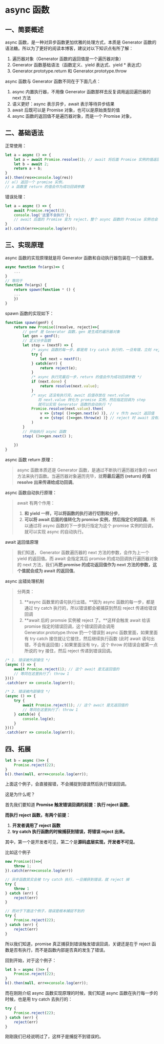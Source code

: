 # async 函数
## 一、简要概述
async 函数，是一种对异步函数更加优雅的处理方式，本质是 Generator 函数的语法糖。所以为了更好的阅读本博客，建议对以下知识点有所了解：
1. 遍历器对象（Generator 函数的返回值是一个遍历器对象）
2. Generator 函数基础语法（函数定义、yield 表达式、yield * 表达式）
3. Generator.prototype.return 和 Generator.prototype.throw

async 函数与 Generator 函数不同在于下面几点：
1. async 内置执行器，不用像  Generator 函数那样去反复调用返回遍历器的 next 方法
2. 语义更好：async 表示异步，await 表示等待异步结果
3. await 后既可以是 Promise 对象，也可以是原始类型的值
4. async 函数的返回值不是遍历器对象，而是一个 Promise 对象，

## 二、基础语法
正常使用：
```js
let a = async () => {
	let a = await Promise.resolve(1); // await 将后面 Promise 实例的值返回
	let b = await 2; 
	return a + b; 
}
a().then(res=>console.log(res))
// a() 返回一个 promise 实例，
// a 函数里 return 的值会作为成功回调参数
```
错误处理：
```js
let a = async () => {
	await Promise.reject(1);
    console.log('这里不会执行');
	// await 后面的 Promise 变为 reject，整个 async 函数的 Promise 实例也会 reject，并且会中断函数后面的执行
}
a().catch(err=>console.log(err));
```
## 三、实现原理
async 函数的实现原理就是将 Generator 函数和自动执行器包装在一个函数里。
```js
async function fn(args)=> {
	...
}
// 等同于
function fn(args) {
	return spawn(function * () {
	...
	})
}
```
spawn 函数的实现如下：
```js
function spawn(genF) {
	return new Promise((resolve, reject)=>{
        // genF 是 Generator 函数，gen 是生成的遍历器对象
		let gen = genF(); 
        // 定义分步函数
		let step = (nextF) => {
            /* async 函数的每一步，都是用 try catch 执行的，一旦有错，立刻 reject */
			try {
				let next = nextF();
			} catch(err) {
				return reject(e);
			}
            /* async 执行完最后一步，return 的值会作为成功回调参数 */
			if (next.done) {
				return resolve(next.value);
			}
            /* asyc 还没有执行完，await 后值存放在 next.value 
               将 next.value 转化为 promise 实例，然后指定回调为 step 
               就可以实现 Generator 函数的自动执行 */
			Promise.resolve(next.value).then(
				v => {step( ()=>gen.next(v) )}, // v 作为 await 返回值 
				e => {step( ()=>gen.throw(e) )} // reject 时 await 没有返回值
			)
		}
		// 开始执行 async 函数
        step( ()=>gen.next() ); 
        
	})
}
```
async 函数 return 原理：
> async 函数本质还是 Generator 函数，是通过不断执行遍历器对象的 next 方法来执行函数。当遍历器对象遍历完毕，就**将最后遍历 (return) 的值 resolve 出来传递给成功回调**。

async 函数自动执行原理：
> await 有两个作用：
> 1. **和 yield 一样，可以将函数的执行进行切割和分步**。
> 2. **可以将 await 后面的值转化为 promise 实例，然后指定它的回调**。所以通过将 async 函数的下一步执行指定为这个 promise 实例的回调，就可以实现 async 的自动执行。 

await 返回值原理
> 我们知道， Generator 函数遍历器的 next 方法的参数，会作为上一个 yield 的返回值。而 await 会指定其后 promise 的成功回调执行遍历器对象的 next 方法，我们再**把 promise 的成功返回值作为 next 方法的参数，这个值就会成为 await 的返回值**。

async 出错处理机制
> 分两类：
> 1. **async 函数里的语句执行出错。**因为 async 函数的每一步，都是通过 try catch 执行的，所以错误都会被捕获到然后 reject 传递给错误回调
> 2. **await 后的 promsie 实例被 reject 了。**这样会触发 await 给该 promise 指定的错误回调，这个错误回调会调用 Generator.prototype.throw 扔一个错误到 async 函数里面，如果里面有 try catch 接住就让它接住，然后继续执行函数 (此时 await 语句出错，不会有返回值)；如果里面没有 try，这个 throw 的错误会被第一点所说的 try 接住，然后 reject 传递到错误回调。

```js
/* 1. 错误被外部接住 */ 
(async () => {
	await Promise.reject(1); // 这个 await 是无返回值的
	// 等同在这里执行了: throw 1
})()
.catch(err => console.log(err));

/* 2. 错误被内部接住 */ 
(async () => {
	try {
		await Promise.reject(1); // 这个 await 是无返回值的
		// 等同在这里执行了: throw 1
	} catch(e) {
		console.log(e);
	}
})()
.catch(err => console.log(err));
```
## 四、拓展
```js
let b = async ()=> {
	Promise.reject(22);
}
b().then(null, err=>console.log(err));
```
上面这个例子，会直接报错，不会捕捉到错误然后执行错误回调。

这是为什么呢？

首先我们要知道 **Promise 触发错误回调的前提：执行 reject 函数**。

**而执行 reject 函数，有两个前提：**

1. **开发者调用了 reject 函数**
2. **try catch 执行函数的时候捕获到错误，将错误 reject 出来。**

其中，第一个是开发者可见，第二个是**源码底层实现，开发者不可见**。

比如这个例子
```js
new Promise(()=>{
	throw 1;
}).catch(err=>console.log(err))

// 异步函数其实会被 try catch 执行，一旦捕获到错误，就 reject 掉
try {
	throw 1
} catch (err) {
	reject(err)
}

// 而对于下面这个例子，错误是根本捕捉不到的
try {
	Promise.reject(22);
} catch (err) {
	reject(err)
}
```
所以我们知道，promise 真正捕获到错误触发错误回调，关键还是在于 reject 函数是否有执行，而不是函数内部是否真的发生了错误。

回到开始，对于这个例子：
```js
let b = async ()=> {
	Promise.reject(22);
}
b().then(null, err=>console.log(err));
```
而在刚刚介绍 async 函数实现原理的时候，我们知道 async 函数在执行每一步的时候，也是用 try catch 去执行的：
```js
try {
	Promise.reject(22);
} catch (err) {
	reject(err)
}
```
刚刚我们已经说明过了，这样子是捕捉不到错误的。